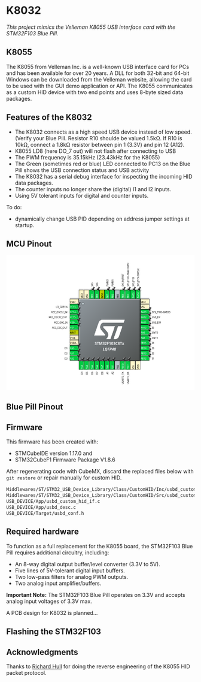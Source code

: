 # K8032  

*This project mimics the Velleman K8055 USB interface card with the STM32F103 Blue Pill.*

## K8055  

The K8055 from Velleman Inc. is a well-known USB interface card for PCs and has been available for over 20 years. A DLL for both 32-bit and 64-bit Windows can be downloaded from the Velleman website, allowing the card to be used with the GUI demo application or API.
The K8055 communicates as a custom HID device with two end points and uses 8-byte sized data packages.

## Features of the K8032  

- The K8032 connects as a high speed USB device instead of low speed. (Verify your Blue Pill. Resistor R10 shoulde be valued 1.5kΩ. If R10 is 10kΩ, connect a 1.8kΩ resistor between pin 1 (3.3V) and pin 12 (A12).
- K8055 LD8 (here DO_7 out) will not flash after connecting to USB
- The PWM frequency is 35.15kHz (23.43kHz for the K8055)
- The Green (sometimes red or blue) LED connected to PC13 on the Blue Pill shows the USB connection status and USB activity
- The K8032 has a serial debug interface for inspecting the incoming HID data packages.
- The counter inputs no longer share the (digital) I1 and I2 inputs.
- Using 5V tolerant inputs for digital and counter inputs.

To do:
- dynamically change USB PID depending on address jumper settings at startup.

## MCU Pinout  

![STM32F103-pinout](stm32f103_pinout.png)

## Blue Pill Pinout



## Firmware

This firmware has been created with:

- STMCubeIDE version 1.17.0 and
- STM32CubeF1 Firmware Package V1.8.6

After regenerating code with CubeMX, discard the replaced files below with `git restore` or repair manually for custom HID.

```
Middlewares/ST/STM32_USB_Device_Library/Class/CustomHID/Inc/usbd_customhid.h
Middlewares/ST/STM32_USB_Device_Library/Class/CustomHID/Src/usbd_customhid.c
USB_DEVICE/App/usbd_custom_hid_if.c
USB_DEVICE/App/usbd_desc.c
USB_DEVICE/Target/usbd_conf.h

```

## Required hardware  

To function as a full replacement for the K8055 board, the STM32F103 Blue Pill requires additional circuitry, including:

- An 8-way digital output buffer/level converter (3.3V to 5V).
- Five lines of 5V-tolerant digital input buffers.
- Two low-pass filters for analog PWM outputs.
- Two analog input amplifier/buffers.

**Important Note:** The STM32F103 Blue Pill operates on 3.3V and accepts analog input voltages of 3.3V max.

A PCB design for K8032 is planned...

## Flashing the STM32F103



## Acknowledgments

Thanks to [Richard Hull](https://github.com/rm-hull/k8055) for doing the reverse engineering of the K8055 HID packet protocol.
